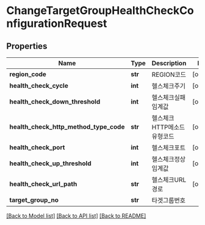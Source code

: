 # ChangeTargetGroupHealthCheckConfigurationRequest

## Properties
Name | Type | Description | Notes
------------ | ------------- | ------------- | -------------
**region_code** | **str** | REGION코드 | [optional] 
**health_check_cycle** | **int** | 헬스체크주기 | [optional] 
**health_check_down_threshold** | **int** | 헬스체크실패임계값 | [optional] 
**health_check_http_method_type_code** | **str** | 헬스체크HTTP메소드유형코드 | [optional] 
**health_check_port** | **int** | 헬스체크포트 | [optional] 
**health_check_up_threshold** | **int** | 헬스체크정상임계값 | [optional] 
**health_check_url_path** | **str** | 헬스체크URL경로 | [optional] 
**target_group_no** | **str** | 타겟그룹번호 | 

[[Back to Model list]](../README.md#documentation-for-models) [[Back to API list]](../README.md#documentation-for-api-endpoints) [[Back to README]](../README.md)


